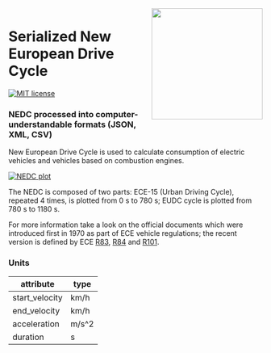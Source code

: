 <img src="https://raw.githubusercontent.com/david145/nedc/master/assets/nedc_logo.png" width="220" align="right">

# Serialized New European Drive Cycle
[![MIT license](https://img.shields.io/badge/license-MIT-blue.svg)](https://github.com/david145/nedc/blob/master/LICENSE)

### NEDC processed into computer-understandable formats (JSON, XML, CSV)

New European Drive Cycle is used to calculate consumption of electric vehicles and vehicles based on combustion engines.

[![NEDC plot](https://github.com/david145/nedc/blob/master/assets/nedc_plot.png)](http://www.unece.org/fileadmin/DAM/trans/main/wp29/wp29regs/2015/R101r3e.pdf)

The NEDC is composed of two parts: ECE-15 (Urban Driving Cycle), repeated 4 times, is plotted from 0 s to 780 s; EUDC cycle is plotted from 780 s to 1180 s.

For more information take a look on the official documents which were introduced first in 1970 as part of ECE vehicle regulations; the recent version is defined by ECE [R83](http://www.unece.org/trans/main/wp29/wp29regs81-100.html), [R84](http://www.unece.org/trans/main/wp29/wp29regs81-100.html) and [R101](http://www.unece.org/trans/main/wp29/wp29regs101-120.html).

### Units
|attribute|type|
|-|-|
|start_velocity|km/h|
|end_velocity|km/h|
|acceleration|m/s^2|
|duration|s|
